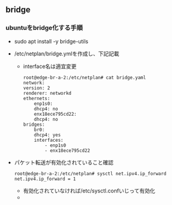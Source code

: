 ## bridge

### ubuntuをbridge化する手順

- sudo apt install -y bridge-utils
- /etc/netplan/bridge.ymlを作成し、下記記載
  - interface名は適宜変更

    ```
    root@edge-br-a-2:/etc/netplan# cat bridge.yaml
    network:
    version: 2
    renderer: networkd
    ethernets:
        enp1s0:
        dhcp4: no
        enx18ece795cd22:
        dhcp4: no
    bridges:
        br0:
        dhcp4: yes
        interfaces:
            - enp1s0
            - enx18ece795cd22
    ```
- パケット転送が有効化されていること確認

    ```
    root@edge-br-a-2:/etc/netplan# sysctl net.ipv4.ip_forward
    net.ipv4.ip_forward = 1
    ```
  - 有効化されていなければ/etc/sysctl.confいじって有効化
  - 